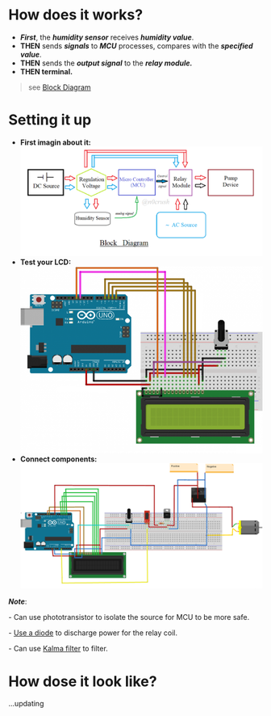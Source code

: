 # How does it works?
- ***First***,  the ***humidity sensor*** receives ***humidity value***.
- **THEN** sends ***signals*** to ***MCU*** processes, compares with the ***specified value***.
- **THEN** sends the ***output signal*** to the ***relay module.***
- **THEN terminal.**
> see [Block Diagram](./media/block_diagram.PNG)
# Setting it up
- **First imagin about it:**
![Block diagram](./media/block_diagram.PNG)
- **Test your LCD:**
![Test LCD](./media/connect_lcd_16x02.png)
- **Connect components:**
![Connect components](./media/components_connecting.png)

**_Note_**:

\- Can use phototransistor to isolate the source for MCU to be more safe.

\- [Use a diode](./media/discharge_for_relay_coil.png) to discharge power for the relay coil.

\- Can use [Kalma filter](https://en.wikipedia.org/wiki/Kalman_filter) to filter.

# How dose it look like?
...updating
